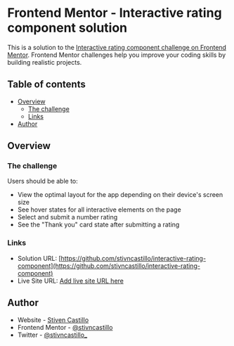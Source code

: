 # Frontend Mentor - Interactive rating component solution

This is a solution to the [Interactive rating component challenge on Frontend Mentor](https://www.frontendmentor.io/challenges/interactive-rating-component-koxpeBUmI). Frontend Mentor challenges help you improve your coding skills by building realistic projects.

## Table of contents

- [Overview](#overview)
  - [The challenge](#the-challenge)
  - [Links](#links)
- [Author](#author)

## Overview

### The challenge

Users should be able to:

- View the optimal layout for the app depending on their device's screen size
- See hover states for all interactive elements on the page
- Select and submit a number rating
- See the "Thank you" card state after submitting a rating

### Links

- Solution URL: [https://github.com/stivncastillo/interactive-rating-component](https://github.com/stivncastillo/interactive-rating-component)
- Live Site URL: [Add live site URL here](https://your-live-site-url.com)

## Author

- Website - [Stiven Castillo](https://stiven.dev/)
- Frontend Mentor - [@stivncastillo](https://www.frontendmentor.io/profile/stivncastillo)
- Twitter - [@stivncastillo_](https://www.twitter.com/stivncastillo_)
